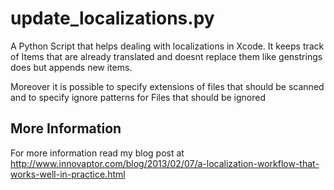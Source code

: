 # update_localizations.py

A Python Script that helps dealing with localizations in Xcode. It keeps track of Items that are already translated and doesnt replace them like genstrings does but appends new items. 

Moreover it is possible to specify extensions of files that should be scanned and to specify ignore patterns for Files that should be ignored


## More Information

For more information read my blog post at http://www.innovaptor.com/blog/2013/02/07/a-localization-workflow-that-works-well-in-practice.html
